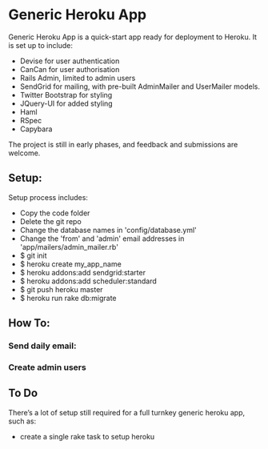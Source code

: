 Generic Heroku App
==================

Generic Heroku App is a quick-start app ready for deployment to Heroku. It is set up to include:

- Devise for user authentication
- CanCan for user authorisation
- Rails Admin, limited to admin users
- SendGrid for mailing, with pre-built AdminMailer and UserMailer models.
- Twitter Bootstrap for styling
- JQuery-UI for added styling
- Haml
- RSpec
- Capybara

The project is still in early phases, and feedback and submissions are welcome.

Setup:
------

Setup process includes:

- Copy the code folder
- Delete the git repo
- Change the database names in 'config/database.yml'
- Change the 'from' and 'admin' email addresses in 'app/mailers/admin_mailer.rb'
- $ git init
- $ heroku create my_app_name
- $ heroku addons:add sendgrid:starter
- $ heroku addons:add scheduler:standard
- $ git push heroku master
- $ heroku run rake db:migrate

How To:
-------
### Send daily email:

### Create admin users
    
To Do
-----

There’s a lot of setup still required for a full turnkey generic heroku
app, such as:

-   create a single rake task to setup heroku